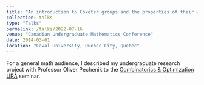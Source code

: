 ```yaml
---
title: "An introduction to Coxeter groups and the properties of their weak order"
collection: talks
type: "Talks"
permalink: /talks/2022-07-16
venue: "Canadian Undergraduate Mathematics Conference"
date: 2014-03-01
location: "Laval University, Quebec City, Quebec"
---
```


For a general math audience, I described my undergraduate research project with Professor Oliver Pechenik to the [Combinatorics & Optimization URA](https://uwaterloo.ca/combinatorics-and-optimization/undergraduates/undergraduate-research) seminar.
